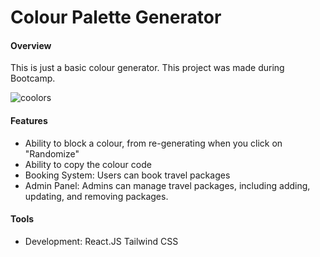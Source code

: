 <h1>Colour Palette Generator</h1>
<h4>Overview</h4>
<p>This is just a basic colour generator. This project was made during Bootcamp.</p>


![coolors](https://github.com/user-attachments/assets/6bb9e399-b31c-46c7-a6e7-8abe88f46c80)



<h4>Features</h4>
<ul>
<li>Ability to block a colour, from re-generating when you click on "Randomize" </li>
<li>Ability to copy the colour code</li>
<li>Booking System: Users can book travel packages</li>
<li>Admin Panel: Admins can manage travel packages, including adding, updating, and removing packages.</li>
</ul>

<h4>Tools</h4>
<ul>
<li>Development: React.JS Tailwind CSS</li>
</ul>
